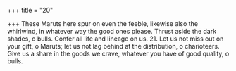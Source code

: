 +++
title = "20"

+++
These Maruts here spur on even the feeble, likewise also the whirlwind,  in whatever way the good ones please.
Thrust aside the dark shades, o bulls. Confer all life and lineage on us. 21. Let us not miss out on your gift, o Maruts; let us not lag behind at the  distribution, o charioteers.
Give us a share in the goods we crave, whatever you have of good  quality, o bulls.